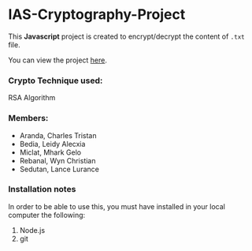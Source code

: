 # IAS-Cryptography-Project

This **Javascript** project is created to encrypt/decrypt the content of `.txt` file.

You can view the project [here](https://wyn-christian.github.io/IAS-Cryptography-Project/).

### Crypto Technique used:
RSA Algorithm

### Members:
* Aranda, Charles Tristan
* Bedia, Leidy Alecxia
* Miclat, Mhark Gelo
* Rebanal, Wyn Christian
* Sedutan, Lance Lurance

### Installation notes
In order to be able to use this, you must have installed in your local computer the following:
1. Node.js
2. git
